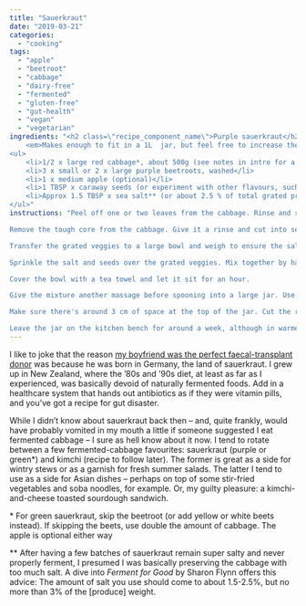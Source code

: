 ```yaml
---
title: "Sauerkraut"
date: "2019-03-21"
categories: 
  - "cooking"
tags: 
  - "apple"
  - "beetroot"
  - "cabbage"
  - "dairy-free"
  - "fermented"
  - "gluten-free"
  - "gut-health"
  - "vegan"
  - "vegetarian"
ingredients: "<h2 class=\"recipe_component_name\">Purple sauerkraut</h2>
    <em>Makes enough to fit in a 1L  jar, but feel free to increase the amounts for larger vessels</em>
<ul>
 	<li>1/2 x large red cabbage*, about 500g (see notes in intro for a green variation)</li>
 	<li>3 x small or 2 x large purple beetroots, washed</li>
 	<li>1 x medium apple (optional)</li>
 	<li>1 TBSP x caraway seeds (or experiment with other flavours, such as cumin or fennel)</li>
 	<li>Approx 1.5 TBSP x sea salt** (or about 2.5 % of total grated produce weight, see notes in intro)</li>
</ul>"
instructions: "Peel off one or two leaves from the cabbage. Rinse and set aside.

Remove the tough core from the cabbage. Give it a rinse and cut into segments, small enough to fit into the chute of your food processor when using the grater option. Cut the beetroots and apple to fit, too, then feed everything into the food processor. If you don't have a food processor, grate the lot by hand.

Transfer the grated veggies to a large bowl and weigh to ensure the salt-to-produce ratio is correct.

Sprinkle the salt and seeds over the grated veggies. Mix together by hand, giving the veggies a bit of a massage as you go. A rubber glove can come in handy here, especially when using red beetroot.

Cover the bowl with a tea towel and let it sit for an hour.

Give the mixture another massage before spooning into a large jar. Use the spoon (or your fist, if your hand fits in the jar's opening) to push the mixture down as you go to release the juices. Keep pressing down until the juices rise above the cabbage mixture.

Make sure there's around 3 cm of space at the top of the jar. Cut the reserved cabbage leaves to fit the jar, then place on top of the cabbage mixture. Press the mixture down once more, then place something on top to make sure the liquid line stays above the cabbage before securing the jar with its lid. I use a smaller jar or cup as a weight, but see whatever works best for you. Apparently a (clean) rock or a plastic bag filled with water will also do the trick.

Leave the jar on the kitchen bench for around a week, although in warmer weather you could start taste-testing from around five days as fermentation will happen faster. You're looking for the sour flavours to start outweighing the saltiness. When you find that balance, remove the cabbage leaves from the top and shift the jar to the fridge until you're ready to eat it. It will keep for several months."
---
```


I like to joke that the reason [my boyfriend was the perfect faecal-transplant donor](https://cookingwithnothing.com/who-gives-a-shit/) was because he was born in Germany, the land of sauerkraut. I grew up in New Zealand, where the ’80s and ’90s diet, at least as far as I experienced, was basically devoid of naturally fermented foods. Add in a healthcare system that hands out antibiotics as if they were vitamin pills, and you’ve got a recipe for gut disaster.

While I didn’t know about sauerkraut back then – and, quite frankly, would have probably vomited in my mouth a little if someone suggested I eat fermented cabbage – I sure as hell know about it now. I tend to rotate between a few fermented-cabbage favourites: sauerkraut (purple or green\*) and kimchi (recipe to follow later). The former is great as a side for wintry stews or as a garnish for fresh summer salads. The latter I tend to use as a side for Asian dishes – perhaps on top of some stir-fried vegetables and soba noodles, for example. Or, my guilty pleasure: a kimchi-and-cheese toasted sourdough sandwich.

\* For green sauerkraut, skip the beetroot (or add yellow or white beets instead). If skipping the beets, use double the amount of cabbage. The apple is optional either way

\*\* After having a few batches of sauerkraut remain super salty and never properly ferment, I presumed I was basically preserving the cabbage with too much salt. A dive into _Ferment for Good_ by Sharon Flynn offers this advice: The amount of salt you use should come to about 1.5-2.5%, but no more than 3% of the \[produce\] weight.
